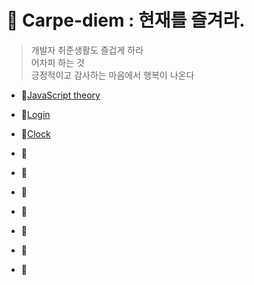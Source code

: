 # 📌 Carpe-diem : 현재를 즐겨라.

> 개발자 취준생활도 즐겁게 하라 <br>
> 어차피 하는 것 <br>
> 긍정적이고 감사하는 마음에서 행복이 나온다


* 📝[JavaScript theory](https://github.com/zhzkdls/Carpe-diem/blob/main/JavaScript_theory.md)

* 📝[Login]()

* 📝[Clock]()

* 📝[]()

* 📝[]()

* 📝[]()

* 📝[]()

* 📝[]()

* 📝[]()

* 📝[]()



